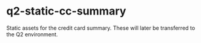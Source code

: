# q2-static-cc-summary
Static assets for the credit card summary. These will later be transferred to the Q2 environment.
